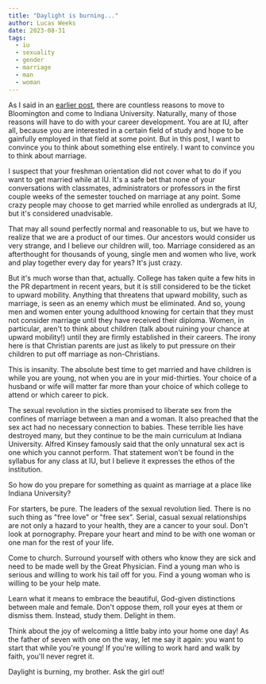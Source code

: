 ```yaml
---
title: "Daylight is burning..."
author: Lucas Weeks
date: 2023-08-31
tags:
  - iu
  - sexuality
  - gender
  - marriage
  - man
  - woman
---
```


As I said in an [earlier post](https://jesusatiu.com/blog/2023/08/soul-that-will-never-die), there are countless reasons to move to Bloomington and come to Indiana University. Naturally, many of those reasons will have to do with your career development. You are at IU, after all, because you are interested in a certain field of study and hope to be gainfully employed in that field at some point. But in this post, I want to convince you to think about something else entirely. I want to convince you to think about marriage.

I suspect that your freshman orientation did not cover what to do if you want to get married while at IU. It's a safe bet that none of your conversations with classmates, administrators or professors in the first couple weeks of the semester touched on marriage at any point. Some crazy people may choose to get married while enrolled as undergrads at IU, but it's considered unadvisable.

That may all sound perfectly normal and reasonable to us, but we have to realize that we are a product of our times. Our ancestors would consider us very strange, and I believe our children will, too. Marriage considered as an afterthought for thousands of young, single men and women who live, work and play together every day for years? It's just crazy.

But it's much worse than that, actually. College has taken quite a few hits in the PR department in recent years, but it is still considered to be the ticket to upward mobility. Anything that threatens that upward mobility, such as marriage, is seen as an enemy which must be eliminated. And so, young men and women enter young adulthood knowing for certain that they must not consider marriage until they have received their diploma. Women, in particular, aren't to think about children (talk about ruining your chance at upward mobility!) until they are firmly established in their careers. The irony here is that Christian parents are just as likely to put pressure on their children to put off marriage as non-Christians.

This is insanity. The absolute best time to get married and have children is while you are young, not when you are in your mid-thirties. Your choice of a husband or wife will matter far more than your choice of which college to attend or which career to pick.

The sexual revolution in the sixties promised to liberate sex from the confines of marriage between a man and a woman. It also preached that the sex act had no necessary connection to babies. These terrible lies have destroyed many, but they continue to be the main curriculum at Indiana University. Alfred Kinsey famously said that the only unnatural sex act is one which you cannot perform. That statement won't be found in the syllabus for any class at IU, but I believe it expresses the ethos of the institution.

So how do you prepare for something as quaint as marriage at a place like Indiana University?

For starters, be pure. The leaders of the sexual revolution lied. There is no such thing as "free love" or "free sex". Serial, casual sexual relationships are not only a hazard to your health, they are a cancer to your soul. Don't look at pornography. Prepare your heart and mind to be with one woman or one man for the rest of your life.

Come to church. Surround yourself with others who know they are sick and need to be made well by the Great Physician. Find a young man who is serious and willing to work his tail off for you. Find a young woman who is willing to be your help mate.

Learn what it means to embrace the beautiful, God-given distinctions between male and female. Don't oppose them, roll your eyes at them or dismiss them. Instead, study them. Delight in them.

Think about the joy of welcoming a little baby into your home one day! As the father of seven with one on the way, let me say it again: you want to start that while you're young! If you're willing to work hard and walk by faith, you'll never regret it.

Daylight is burning, my brother. Ask the girl out!